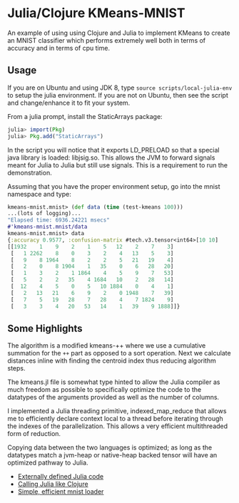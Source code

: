 # Julia/Clojure KMeans-MNIST

An example of using using Clojure and Julia to implement KMeans to 
create an MNIST classifier which performs extremely well both in terms 
of accuracy and in terms of cpu time.


## Usage

If you are on Ubuntu and using JDK 8, type `source scripts/local-julia-env` 
to setup the julia environment.  If you are not on Ubuntu, then see the script
and change/enhance it to fit your system.

From a julia prompt, install the StaticArrays package:

```julia
julia> import(Pkg)
julia> Pkg.add("StaticArrays")
```

In the script you will notice that it exports LD_PRELOAD so that
a special java library is loaded: libjsig.so.  This allows the JVM to forward
signals meant for Julia to Julia but still use signals.  This is a requirement
to run the demonstration.


Assuming that you have the proper environment setup, go into the mnist
namespace and type:

```clojure
kmeans-mnist.mnist> (def data (time (test-kmeans 100)))
...(lots of logging)...
"Elapsed time: 6936.24221 msecs"
#'kmeans-mnist.mnist/data
kmeans-mnist.mnist> data
{:accuracy 0.9577, :confusion-matrix #tech.v3.tensor<int64>[10 10]
[[1932    1    9    2    1    5   12    2    7    3]
 [   1 2262    8    0    3    2    4   13    5    3]
 [   9    8 1964    8    2    2    5   21   19    4]
 [   2    0    8 1904    1   35    0    6   28   20]
 [   1    3    2    1 1864    4    5    9    7   53]
 [   5    2    2   35    4 1684   10    2   28   14]
 [  12    4    5    0    5   10 1884    0    4    1]
 [   2   13   21    6    9    2    0 1948    7   39]
 [   7    5   19   28    7   28    4    7 1824    9]
 [   3    3    4   20   53   14    1   39    9 1888]]}
```


## Some Highlights

The algorithm is a modified kmeans-++ where we use a cumulative summation
for the `++` part as opposed to a sort operation.  Next we calculate distances
inline with finding the centroid index thus reducing algorithm steps.

The kmeans.jl file is somewhat type hinted to allow the Julia compiler as much
freedom as possible to specifically optimize the code to the datatypes of the
arguments provided as well as the number of columns.

I implemented a Julia threading primitive, indexed_map_reduce that allows me 
to efficiently declare context local to a thread before iterating through the
indexes of the parallelization.  This allows a very efficient multithreaded form
of reduction.

Copying data between the two languages is optimized; as long as the datatypes
match a jvm-heap or native-heap backed tensor will have an optimized pathway
to Julia.


* [Externally defined Julia code](resources/kmeans.jl)
* [Calling Julia like Clojure](src/kmeans_mnist/jl_kmeans.clj)
* [Simple, efficient mnist loader](src/kmeans_mnist/mnist.clj)

